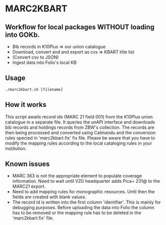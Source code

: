 # MARC2KBART

## Workflow for local packages WITHOUT loading into GOKb.

- Bib records in K10Plus => our union catalogue
- Download, convert and and export as cvs => KBART title list
- (Convert csv to JSON)
- Ingest data into Folio's local KB


## Usage

```
./marc2kbart.sh [filename]
```

## How it works
This script awaits record ids (MARC 21 field 001) from the K10Plus union catalogue in a
separate file. 
It queries the unAPI interface and downloads bib records and holdings records from ZBW's
collection. The records are then being processed and converted using Catmandu and the
conversion rules specied in 'marc2kbart.fix' fix file.
Please be aware that you have to modify the mapping rules according to the local cataloging
rules in your institution.

## Known issues
- MARC 363 is not the appropriate element to populate coverage information. Need to wait until VZG headquarter adds Pica+ 231@ to the MARC21 export.
- Need to add mapping rules for monographic resources. Until then the fields are created with blank values.
- The record id is written into the first column 'identifier'. This is mainly for debugging purposes. Before uploading the data into Folio the column has to be removed or the mapping rule has to be deleted in the 'marc2kbart.fix' file.
